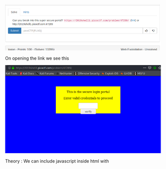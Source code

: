 ![](images/challenge.png)

On opening the link we see this 

![](images/website.png)

Theory : We can include javascript inside html with <script>.
 
On looking at the code, they are comparing the input given by the user.  

So why not decode accordingly like looking at the numbers from 0th index to last index.

![](images/burp.png)

FLAG
```
picoCTF{no_clients_plz_ce22dc}
```
